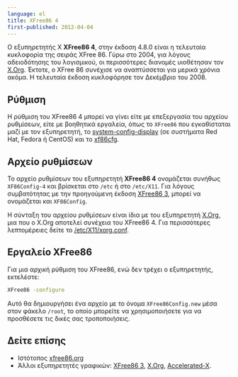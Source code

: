 ```yaml
---
language: el
title: XFree86 4
first-published: 2012-04-04
---
```


Ο εξυπηρετητής X **XFree86 4**, στην έκδοση 4.8.0 είναι η τελευταία 
κυκλοφορία της σειράς XFree 86. Γύρω στο 2004, για λόγους αδειοδότησης 
του λογισμικού, οι περισσότερες διανομές υιοθέτησαν τον [X.Org](x.org.el.html). 
Έκτοτε, ο XFree 86 συνέχισε να αναπτύσσεται για μερικά χρόνια ακόμα. 
Η τελευταία έκδοση κυκλοφόρησε τον Δεκέμβριο του 2008. 

Ρύθμιση
-------

Η ρύθμιση του XFree86 4 μπορεί να γίνει είτε με επεξεργασία του 
αρχείου ρυθμίσεων, είτε με βοηθητικά εργαλεία, όπως το `XFree86` που 
εγκαθίσταται μαζί με τον εξυπηρετητή, το [system-config-display](/docs/system-config-display.el.html) 
(σε συστήματα Red Hat, Fedora ή CentOS) και το [xf86cfg](/docs/xf86cfg.el.html).

Αρχείο ρυθμίσεων
----------------

Το αρχείο ρυθμίσεων του εξυπηρετητή **XFree86 4** ονομάζεται συνήθως 
`XF86Config-4` και βρίσκεται στο `/etc` ή στο `/etc/X11`. Για λόγους 
συμβατότητας με την προηγούμενη έκδοση [XFree86 3](/docs/xfree86-3.el.html), 
μπορεί να ονομάζεται και `XF86Config`.

Η σύνταξη του αρχείου ρυθμίσεων είναι ίδια με του εξυπηρετητή [X.Org](/docs/x.org.el.html), 
μια που ο X.Org αποτελεί συνέχεια του XFree86 4. Για περισσότερες 
λεπτομέρειες δείτε το [/etc/X11/xorg.conf](/docs/etc-x11-xorg.conf.el.html).

Εργαλείο XFree86
----------------

Για μια αρχική ρύθμιση του XFree86, ενώ δεν τρέχει ο εξυπηρετητής, εκτελέστε:

```bash
XFree86 -configure
```

Αυτό θα δημιουργήσει ένα αρχείο με το όνομα `XFree86Config.new` μέσα 
στον φάκελο `/root`, το οποίο μπορείτε να χρησιμοποιήσετε για να 
προσθέσετε τις δικές σας τροποποιήσεις.

Δείτε επίσης
------------

*   Ιστότοπος [xfree86.org](http://www.xfree86.org/)
*   Άλλοι εξυπηρετητές γραφικών: [XFree86 3](/docs/xfree86-3.el.html), 
    [X.Org](/docs/x.org.el.html), [Accelerated-X](/docs/accelerated-x.el.html).
